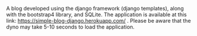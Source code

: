 A blog developed using the django framework (django templates), along with the bootstrap4 library, and SQLite. The application is available at this link: https://simple-blog-django.herokuapp.com/ . Please be aware that the dyno may take 5-10 seconds to load the application.